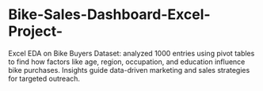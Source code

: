 # Bike-Sales-Dashboard-Excel-Project-
Excel EDA on Bike Buyers Dataset: analyzed 1000 entries using pivot tables to find how factors like age, region, occupation, and education influence bike purchases. Insights guide data-driven marketing and sales strategies for targeted outreach.
